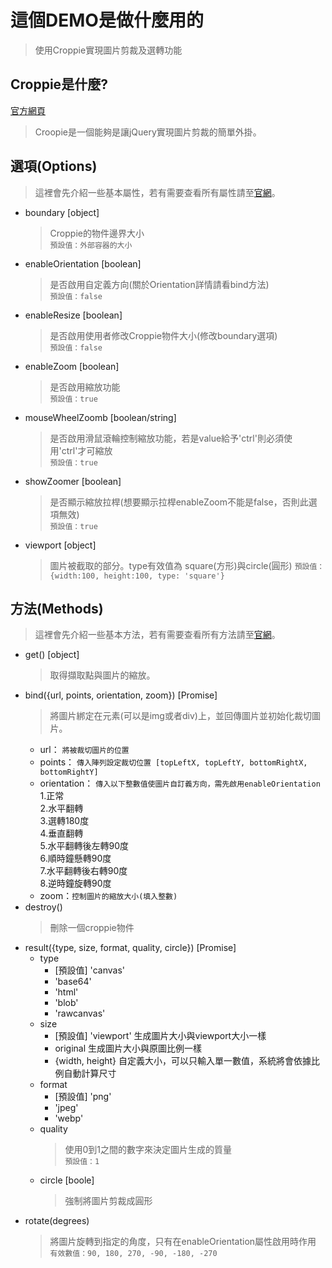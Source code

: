 # 這個DEMO是做什麼用的
>使用Croppie實現圖片剪裁及選轉功能

## Croppie是什麼?
[官方網頁](https://foliotek.github.io/Croppie/)
>Croopie是一個能夠是讓jQuery實現圖片剪裁的簡單外掛。

## 選項(Options)
>這裡會先介紹一些基本屬性，若有需要查看所有屬性請至[官網](https://foliotek.github.io/Croppie/)。

* boundary [object]
  > Croppie的物件邊界大小  
  >`預設值：外部容器的大小`
* enableOrientation [boolean]
  > 是否啟用自定義方向(關於Orientation詳情請看bind方法)  
  >`預設值：false`
* enableResize [boolean]
  > 是否啟用使用者修改Croppie物件大小(修改boundary選項)  
  >`預設值：false`
* enableZoom [boolean]
  > 是否啟用縮放功能  
  >`預設值：true`
* mouseWheelZoomb [boolean/string]
  > 是否啟用滑鼠滾輪控制縮放功能，若是value給予'ctrl'則必須使用'ctrl'才可縮放  
  >`預設值：true`
* showZoomer [boolean]
  > 是否顯示縮放拉桿(想要顯示拉桿enableZoom不能是false，否則此選項無效)  
  >`預設值：true`
* viewport [object]
  > 圖片被截取的部分。type有效值為 square(方形)與circle(圓形)
  >`預設值：{width:100, height:100, type: 'square'}`

## 方法(Methods)
>這裡會先介紹一些基本方法，若有需要查看所有方法請至[官網](https://foliotek.github.io/Croppie/)。
* get() [object]
  > 取得擷取點與圖片的縮放。
* bind({url, points, orientation, zoom}) [Promise]
  >將圖片綁定在元素(可以是img或者div)上，並回傳圖片並初始化裁切圖片。
  * url： `將被裁切圖片的位置`
  * points： `傳入陣列設定裁切位置 [topLeftX, topLeftY, bottomRightX, bottomRightY]`
  * orientation： `傳入以下整數值使圖片自訂義方向，需先啟用enableOrientation`  
    1.正常  
    2.水平翻轉  
    3.選轉180度  
    4.垂直翻轉  
    5.水平翻轉後左轉90度  
    6.順時鐘懸轉90度  
    7.水平翻轉後右轉90度  
    8.逆時鐘旋轉90度  
  * zoom：`控制圖片的縮放大小(填入整數)`
* destroy()
  > 刪除一個croppie物件
* result({type, size, format, quality, circle}) [Promise]
  * type
    * [預設值] 'canvas'
    * 'base64'
    * 'html'
    * 'blob'
    * 'rawcanvas'
  * size
    * [預設值] 'viewport' 生成圖片大小與viewport大小一樣
    * original 生成圖片大小與原圖比例一樣
    * {width, height} 自定義大小，可以只輸入單一數值，系統將會依據比例自動計算尺寸
  * format
    * [預設值] 'png'
    * 'jpeg'
    * 'webp'
  * quality
    > 使用0到1之間的數字來決定圖片生成的質量  
    > `預設值：1`
  * circle [boole]
    > 強制將圖片剪裁成圓形
* rotate(degrees)
  > 將圖片旋轉到指定的角度，只有在enableOrientation屬性啟用時作用  
  > `有效數值：90, 180, 270, -90, -180, -270`
